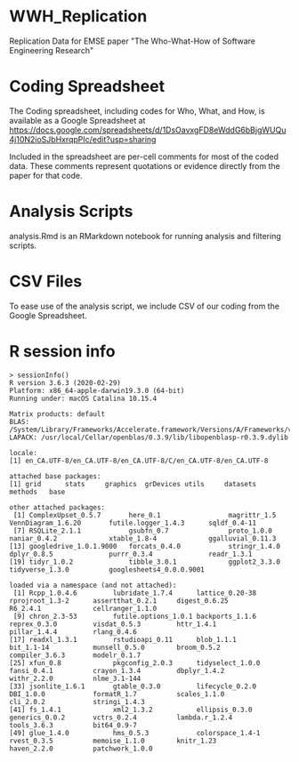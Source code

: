 # WWH_Replication
Replication Data for EMSE paper "The Who-What-How of Software Engineering Research"

# Coding Spreadsheet
The Coding spreadsheet, including codes for Who, What, and How, is available as a Google Spreadsheet at https://docs.google.com/spreadsheets/d/1DsOavxgFD8eWddG6bBjgWUQu4j10N2ioSJbHxrqpPIc/edit?usp=sharing

Included in the spreadsheet are per-cell comments for most of the coded data. These comments represent quotations or evidence directly from the paper for that code.

# Analysis Scripts
analysis.Rmd is an RMarkdown notebook for running analysis and filtering scripts.

# CSV Files
To ease use of the analysis script, we include CSV of our coding from the Google Spreadsheet. 

# R session info
```
> sessionInfo()
R version 3.6.3 (2020-02-29)
Platform: x86_64-apple-darwin19.3.0 (64-bit)
Running under: macOS Catalina 10.15.4

Matrix products: default
BLAS:   /System/Library/Frameworks/Accelerate.framework/Versions/A/Frameworks/vecLib.framework/Versions/A/libBLAS.dylib
LAPACK: /usr/local/Cellar/openblas/0.3.9/lib/libopenblasp-r0.3.9.dylib

locale:
[1] en_CA.UTF-8/en_CA.UTF-8/en_CA.UTF-8/C/en_CA.UTF-8/en_CA.UTF-8

attached base packages:
[1] grid      stats     graphics  grDevices utils     datasets  methods   base     

other attached packages:
 [1] ComplexUpset_0.5.7       here_0.1                 magrittr_1.5             VennDiagram_1.6.20       futile.logger_1.4.3      sqldf_0.4-11            
 [7] RSQLite_2.1.1            gsubfn_0.7               proto_1.0.0              naniar_0.4.2             xtable_1.8-4             ggalluvial_0.11.3       
[13] googledrive_1.0.1.9000   forcats_0.4.0            stringr_1.4.0            dplyr_0.8.5              purrr_0.3.4              readr_1.3.1             
[19] tidyr_1.0.2              tibble_3.0.1             ggplot2_3.3.0            tidyverse_1.3.0          googlesheets4_0.0.0.9001

loaded via a namespace (and not attached):
 [1] Rcpp_1.0.4.6         lubridate_1.7.4      lattice_0.20-38      rprojroot_1.3-2      assertthat_0.2.1     digest_0.6.25        R6_2.4.1             cellranger_1.1.0    
 [9] chron_2.3-53         futile.options_1.0.1 backports_1.1.6      reprex_0.3.0         visdat_0.5.3         httr_1.4.1           pillar_1.4.4         rlang_0.4.6         
[17] readxl_1.3.1         rstudioapi_0.11      blob_1.1.1           bit_1.1-14           munsell_0.5.0        broom_0.5.2          compiler_3.6.3       modelr_0.1.7        
[25] xfun_0.8             pkgconfig_2.0.3      tidyselect_1.0.0     fansi_0.4.1          crayon_1.3.4         dbplyr_1.4.2         withr_2.2.0          nlme_3.1-144        
[33] jsonlite_1.6.1       gtable_0.3.0         lifecycle_0.2.0      DBI_1.0.0            formatR_1.7          scales_1.1.0         cli_2.0.2            stringi_1.4.3       
[41] fs_1.4.1             xml2_1.3.2           ellipsis_0.3.0       generics_0.0.2       vctrs_0.2.4          lambda.r_1.2.4       tools_3.6.3          bit64_0.9-7         
[49] glue_1.4.0           hms_0.5.3            colorspace_1.4-1     rvest_0.3.5          memoise_1.1.0        knitr_1.23           haven_2.2.0          patchwork_1.0.0     

```
